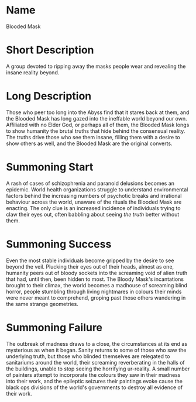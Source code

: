 # Name #

Blooded Mask

# Short Description #

A group devoted to ripping away the masks people wear and revealing the insane reality beyond.

# Long Description #

Those who peer too long into the Abyss find that it stares back at them, and the Blooded Mask has long gazed into the ineffable world beyond our own.  Affiliated with no Elder God, or perhaps all of them, the Blooded Mask longs to show humanity the brutal truths that hide behind the consensual reality.  The truths drive those who see them insane, filling them with a desire to show others as well, and the Blooded Mask are the original converts.

# Summoning Start #

A rash of cases of schizophrenia and paranoid delusions becomes an epidemic.  World health organizations struggle to understand environmental factors behind the increasing numbers of psychotic breaks and irrational behaviour across the world, unaware of the rituals the Blooded Mask are enacting.  The only clue is an increased incidence of individuals trying to claw their eyes out, often babbling about seeing _the truth_ better without them.

# Summoning Success #

Even the most stable individuals become gripped by the desire to see beyond the veil.  Plucking their eyes out of their heads, almost as one, humanity peers out of bloody sockets into the screaming void of alien truth that had, until then, been hidden to most.  The Bloody Mask's incantations brought to their climax, the world becomes a madhouse of screaming blind horror, people stumbling through living nightmares in colours their minds were never meant to comprehend, groping past those others wandering in the same strange geometries.


# Summoning Failure #

The outbreak of madness draws to a close, the circumstances at its end as mysterious as when it began.  Sanity returns to some of those who saw the underlying truth, but those who blinded themselves are relegated to sanitariums around the world, their screaming reverberating in the halls of the buildings, unable to stop seeing the horrifying ur-reality.  A small number of painters attempt to incorporate the colours they saw in their madness into their work, and the epileptic seizures their paintings evoke cause the black ops divisions of the world's governments to destroy all evidence of their work.